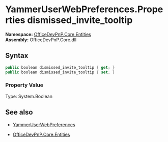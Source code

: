 # YammerUserWebPreferences.Properties dismissed_invite_tooltip
**Namespace:** [OfficeDevPnP.Core.Entities](OfficeDevPnP.Core.Entities.md)  
**Assembly:** OfficeDevPnP.Core.dll  
## Syntax
```C#
public boolean dismissed_invite_tooltip { get; }
public boolean dismissed_invite_tooltip { set; }
```

### Property Value
Type: System.Boolean  

## See also
- [YammerUserWebPreferences](YammerUserWebPreferences.md) 

- [OfficeDevPnP.Core.Entities](OfficeDevPnP.Core.Entities.md)
